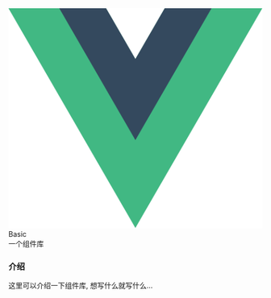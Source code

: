 <div class="varlet-introduce">
  <img class="varlet-introduce__image" src="../public/logo.svg" />
  <div class="varlet-introduce__name">Basic</div>  
  <div class="varlet-introduce__des">一个组件库</div>
</div>

### 介绍

这里可以介绍一下组件库, 想写什么就写什么...
